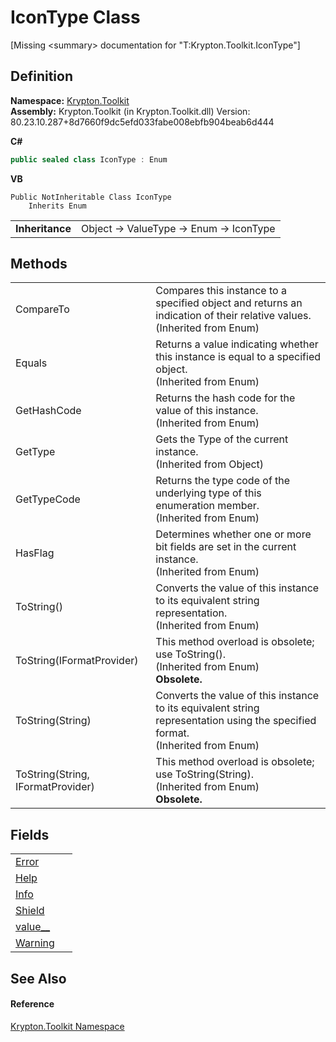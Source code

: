 # IconType Class


\[Missing &lt;summary&gt; documentation for "T:Krypton.Toolkit.IconType"\]



## Definition
**Namespace:** <a href="79d2eac2-21f4-54ff-7552-b20c33c30600.md">Krypton.Toolkit</a>  
**Assembly:** Krypton.Toolkit (in Krypton.Toolkit.dll) Version: 80.23.10.287+8d7660f9dc5efd033fabe008ebfb904beab6d444

**C#**
``` C#
public sealed class IconType : Enum
```
**VB**
``` VB
Public NotInheritable Class IconType
	Inherits Enum
```

<table><tr><td><strong>Inheritance</strong></td><td>Object  →  ValueType  →  Enum  →  IconType</td></tr>
</table>



## Methods
<table>
<tr>
<td>CompareTo</td>
<td>Compares this instance to a specified object and returns an indication of their relative values.<br />(Inherited from Enum)</td></tr>
<tr>
<td>Equals</td>
<td>Returns a value indicating whether this instance is equal to a specified object.<br />(Inherited from Enum)</td></tr>
<tr>
<td>GetHashCode</td>
<td>Returns the hash code for the value of this instance.<br />(Inherited from Enum)</td></tr>
<tr>
<td>GetType</td>
<td>Gets the Type of the current instance.<br />(Inherited from Object)</td></tr>
<tr>
<td>GetTypeCode</td>
<td>Returns the type code of the underlying type of this enumeration member.<br />(Inherited from Enum)</td></tr>
<tr>
<td>HasFlag</td>
<td>Determines whether one or more bit fields are set in the current instance.<br />(Inherited from Enum)</td></tr>
<tr>
<td>ToString()</td>
<td>Converts the value of this instance to its equivalent string representation.<br />(Inherited from Enum)</td></tr>
<tr>
<td>ToString(IFormatProvider)</td>
<td>This method overload is obsolete; use ToString().<br />(Inherited from Enum)<br /><strong>Obsolete.</strong></td></tr>
<tr>
<td>ToString(String)</td>
<td>Converts the value of this instance to its equivalent string representation using the specified format.<br />(Inherited from Enum)</td></tr>
<tr>
<td>ToString(String, IFormatProvider)</td>
<td>This method overload is obsolete; use ToString(String).<br />(Inherited from Enum)<br /><strong>Obsolete.</strong></td></tr>
</table>

## Fields
<table>
<tr>
<td><a href="cddeac20-5898-bfa2-2345-8154c2c685b6.md">Error</a></td>
<td> </td></tr>
<tr>
<td><a href="4d9e6674-36ec-2009-10f3-68f7fa37b2a0.md">Help</a></td>
<td> </td></tr>
<tr>
<td><a href="25f9e65c-9534-642a-0c74-b3f0c67a3db5.md">Info</a></td>
<td> </td></tr>
<tr>
<td><a href="0d6fa4e6-5b99-d447-2ceb-984aaaec8236.md">Shield</a></td>
<td> </td></tr>
<tr>
<td><a href="27f1fc87-dca5-76e9-a31c-884192357944.md">value__</a></td>
<td> </td></tr>
<tr>
<td><a href="248c27a9-1b97-c3b7-5712-16d3a546d340.md">Warning</a></td>
<td> </td></tr>
</table>

## See Also


#### Reference
<a href="79d2eac2-21f4-54ff-7552-b20c33c30600.md">Krypton.Toolkit Namespace</a>  
